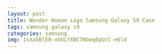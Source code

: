 ```yaml
---
layout: post
title: Wonder Woman Logo Samsung Galaxy S9 Case
tags: samsung galaxy s9
categories: samsung
img: 1sXaS0lE0-xUULYXBC7NGeq0pUcC-e6ld
---
```

